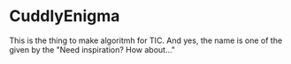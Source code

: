 # CuddlyEnigma
This is the thing to make algoritmh for TIC. And yes, the name is one of the given by the "Need inspiration? How about..."
